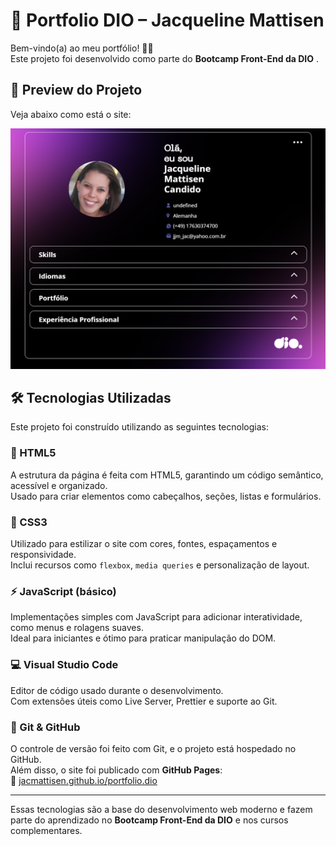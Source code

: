 # 💼 Portfolio DIO – Jacqueline Mattisen

Bem-vindo(a) ao meu portfólio! 👩‍💻  
Este projeto foi desenvolvido como parte do **Bootcamp Front-End da DIO** .

## 📸 Preview do Projeto

Veja abaixo como está o site:

[![Preview do site](assets/screenshot.png)](https://jacmattisen.github.io/portfolio.dio/)

## 🛠 Tecnologias Utilizadas

Este projeto foi construído utilizando as seguintes tecnologias:

### 📄 HTML5
A estrutura da página é feita com HTML5, garantindo um código semântico, acessível e organizado.  
Usado para criar elementos como cabeçalhos, seções, listas e formulários.

### 🎨 CSS3
Utilizado para estilizar o site com cores, fontes, espaçamentos e responsividade.  
Inclui recursos como `flexbox`, `media queries` e personalização de layout.

### ⚡ JavaScript (básico)
Implementações simples com JavaScript para adicionar interatividade, como menus e rolagens suaves.  
Ideal para iniciantes e ótimo para praticar manipulação do DOM.

### 💻 Visual Studio Code
Editor de código usado durante o desenvolvimento.  
Com extensões úteis como Live Server, Prettier e suporte ao Git.

### 🐙 Git & GitHub
O controle de versão foi feito com Git, e o projeto está hospedado no GitHub.  
Além disso, o site foi publicado com **GitHub Pages**:  
🔗 [jacmattisen.github.io/portfolio.dio](https://jacmattisen.github.io/portfolio.dio/)

---

Essas tecnologias são a base do desenvolvimento web moderno e fazem parte do aprendizado no **Bootcamp Front-End da DIO** e nos cursos complementares.
